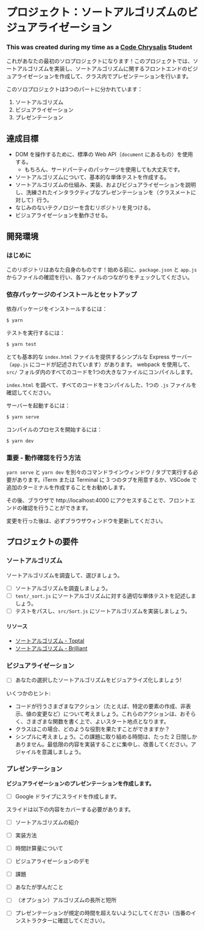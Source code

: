 # プロジェクト：ソートアルゴリズムのビジュアライゼーション
### This was created during my time as a [Code Chrysalis](https://codechrysalis.io) Student

これがあなたの最初のソロプロジェクトになります！このプロジェクトでは、ソートアルゴリズムを実装し、ソートアルゴリズムに関するフロントエンドのビジュアライゼーションを作成して、クラス内でプレゼンテーションを行います。

このソロプロジェクトは3つのパートに分かれています：

1.  ソートアルゴリズム
2.  ビジュアライゼーション
3.  プレゼンテーション

## 達成目標

- DOM を操作するために、標準の Web API（`document` にあるもの）を使用する。
  - もちろん、サードパーティのパッケージを使用しても大丈夫です。
- ソートアルゴリズムについて、基本的な単体テストを作成する。
- ソートアルゴリズムの仕組み、実装、およびビジュアライゼーションを説明し、洗練されたインタラクティブなプレゼンテーションを（クラスメートに対して）行う。
- なじみのないテクノロジーを含むリポジトリを見つける。
- ビジュアライゼーションを動作させる。

## 開発環境

### はじめに

このリポジトリはあなた自身のものです！始める前に、`package.json` と `app.js` からファイルの確認を行い、各ファイルのつながりをチェックしてください。

### 依存パッケージのインストールとセットアップ

依存パッケージをインストールするには：

```bash
$ yarn
```

テストを実行するには：

```bash
$ yarn test
```

とても基本的な `index.html` ファイルを提供するシンプルな Express サーバー（`app.js` にコードが記述されています）があります。 webpack を使用して、`src/` フォルダ内のすべてのコードを1つの大きなファイルにコンパイルします。

`index.html` を調べて、すべてのコードをコンパイルした、1つの `.js` ファイルを確認してください。

サーバーを起動するには：

```bash
$ yarn serve
```

コンパイルのプロセスを開始するには：

```bash
$ yarn dev
```

### 重要 - 動作確認を行う方法
`yarn serve` と `yarn dev` を別々のコマンドラインウィンドウ / タブで実行する必要があります。iTerm または Terminal に 3 つのタブを用意するか、VSCode で追加のターミナルを作成することをお勧めします。

その後、ブラウザで http://localhost:4000 にアクセスすることで、フロントエンドの確認を行うことができます。

変更を行った後は、必ずブラウザウィンドウを更新してください。

## プロジェクトの要件

### ソートアルゴリズム

ソートアルゴリズムを調査して、選びましょう。

- [ ] ソートアルゴリズムを調査しましょう。
- [ ] `test/_sort.js` にソートアルゴリズムに対する適切な単体テストを記述しましょう。
- [ ] テストをパスし、`src/Sort.js` にソートアルゴリズムを実装しましょう。

#### リソース

- [ソートアルゴリズム - Toptal](https://www.toptal.com/developers/sorting-algorithms)
- [ソートアルゴリズム - Brilliant](https://brilliant.org/wiki/sorting-algorithms/)

### ビジュアライゼーション

- [ ] あなたの選択したソートアルゴリズムをビジュアライズ化しましょう!

いくつかのヒント:

- コードが行うさまざまなアクション（たとえば、特定の要素の作成、非表示、値の変更など）について考えましょう。これらのアクションは、おそらく、さまざまな関数を書く上で、よいスタート地点となります。
- クラスはこの場合、どのような役割を果たすことができますか？
- シンプルに考えましょう。この課題に取り組める時間は、たった 2 日間しかありません。最低限の内容を実装することに集中し、改善してください。アジャイルを意識しましょう。

### プレゼンテーション

**ビジュアライゼーションのプレゼンテーションを作成します。**

- [ ] Google ドライブにスライドを作成します。

スライドは以下の内容をカバーする必要があります。

- [ ] ソートアルゴリズムの紹介
- [ ] 実装方法
- [ ] 時間計算量について
- [ ] ビジュアライゼーションのデモ
- [ ] 課題
- [ ] あなたが学んだこと
- [ ] （オプション）アルゴリズムの長所と短所

- [ ] プレゼンテーションが規定の時間を超えないようにしてください（当番のインストラクターに確認してください）。
